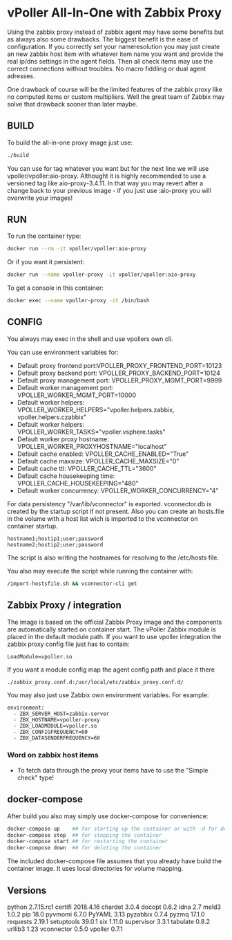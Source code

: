 # vPoller All-In-One with Zabbix Proxy

Using the zabbix proxy instead of zabbix agent may have some benefits but as always also some drawbacks.
The biggest benefit is the ease of configuration.
If you correctly set your nameresolution you may just create an new zabbix host item with whatever item name you want and provide the real ip/dns settings in the agent fields. Then all check items may use the correct connections without troubles. No macro fiddling or dual agent adresses.

One drawback of course will be the limited features of the zabbix proxy like no computed items or custom multipliers. Well the great team of Zabbix may solve that drawback sooner than later maybe.

## BUILD

To build the all-in-one proxy image just use:

~~~~bash
./build
~~~~

You can use for tag whatever you want but for the next line we will use vpoller/vpoller:aio-proxy. Althought it is highly recommended to use a versioned tag like aio-proxy-3.4.11.
In that way you may revert after a change back to your previous image - if you just use :aio-proxy you will overwrite your images!

## RUN

To run the container type:

~~~~bash
docker run --rm -it vpoller/vpoller:aio-proxy
~~~~

Or if you want it persistent:

~~~~bash
docker run --name vpoller-proxy -it vpoller/vpoller:aio-proxy
~~~~

To get a console in this container:

~~~~bash
docker exec --name vpoller-proxy -it /bin/bash
~~~~

## CONFIG

You always may exec in the shell and use vpollers own cli.

You can use environment variables for:

- Default proxy frontend port:VPOLLER_PROXY_FRONTEND_PORT=10123
- Default proxy backend port: VPOLLER_PROXY_BACKEND_PORT=10124
- Default proxy management port: VPOLLER_PROXY_MGMT_PORT=9999
- Default worker management port: VPOLLER_WORKER_MGMT_PORT=10000
- Default worker helpers: VPOLLER_WORKER_HELPERS="vpoller.helpers.zabbix, vpoller.helpers.czabbix"
- Default worker helpers: VPOLLER_WORKER_TASKS="vpoller.vsphere.tasks"
- Default worker proxy hostname: VPOLLER_WORKER_PROXYHOSTNAME="localhost"
- Default cache enabled: VPOLLER_CACHE_ENABLED="True"
- Default cache maxsize: VPOLLER_CACHE_MAXSIZE="0"
- Default cache ttl: VPOLLER_CACHE_TTL="3600"
- Default cache housekeeping time: VPOLLER_CACHE_HOUSEKEEPING="480"
- Default worker concurrency: VPOLLER_WORKER_CONCURRENCY="4"

For data persistency "/var/lib/vconnector" is exported. vconnector.db is created by the startup script if not present.
Also you can create an hosts.file in the volume with a host list wich is imported to the vconnector on container startup.

~~~~text
hostname1;hostip1;user;password
hostname2;hostip2;user;password
~~~~

The script is also writing the hostnames for resolving to the /etc/hosts file.

You also may execute the script while running the container with:

~~~~bash
/import-hostsfile.sh && vconnector-cli get
~~~~

## Zabbix Proxy / integration

The image is based on the official Zabbix Proxy image and the components are automatically started on container start.
The vPoller Zabbix module is placed in the default module path.
If you want to use vpoller integration the zabbix proxy config file just has to contain:

~~~~text
LoadModule=vpoller.so
~~~~

If you want a module config map the agent config path and place it there

~~~~text
./zabbix_proxy.conf.d:/usr/local/etc/zabbix_proxy.conf.d/
~~~~

You may also just use Zabbix own environment variables. For example:

~~~~text
environment:
  - ZBX_SERVER_HOST=zabbix-server
  - ZBX_HOSTNAME=vpoller-proxy
  - ZBX_LOADMODULE=vpoller.so
  - ZBX_CONFIGFREQUENCY=60
  - ZBX_DATASENDERFREQUENCY=60
~~~~

### Word on zabbix host items

- To fetch data through the proxy your items have to use the "Simple check" type!

## docker-compose

After build you also may simply use docker-compose for convenience:

~~~~bash
docker-compose up    ## for starting up the container or with -d for detached mode
docker-compose stop  ## for stopping the container
docker-compose start ## for restarting the container
docker-compose down  ## for deleting the container
~~~~

The included docker-compose file assumes that you already have build the container image. It uses local directories for volume mapping.

## Versions

python 2.7.15.rc1
certifi    2018.4.16
chardet    3.0.4
docopt     0.6.2
idna       2.7
meld3      1.0.2
pip        18.0
pyvmomi    6.7.0
PyYAML     3.13
pyzabbix   0.7.4
pyzmq      17.1.0
requests   2.19.1
setuptools 39.0.1
six        1.11.0
supervisor 3.3.1
tabulate   0.8.2
urllib3    1.23
vconnector 0.5.0
vpoller    0.7.1
